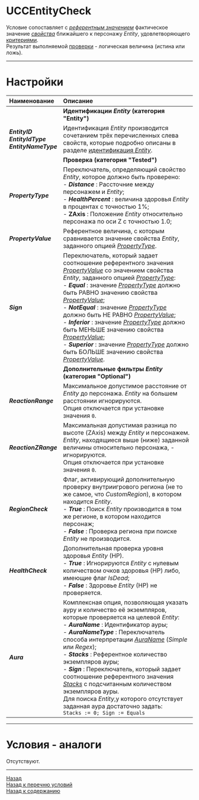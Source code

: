 # **UCCEntityCheck**

Условие сопоставляет с [*референтным значением*](!ref-PropertyValue  "Опция 'PropertyValue'") фактическое значение [*свойства*](#ref-PropertyType "Опция 'PropertyType'") ближайшего к персонажу *Entity*, удовлетворяющего [критериями](#ref-EntityIdentification).<br/>
Результат выполняемой [проверки](#ref-Tested "Заданной группой опций 'Tested'") - логическая величина (истина или ложь).

---

# **Настройки**

| **Наименование** | **Описание** 
|:-----------------|:-------------
|| <a name ="ref-EntityIdentification"></a>**Идентификации *Entity* (категория "Entity")**
|<a name ="ref-EntityID">***EntityID***</a><br/><a name ="ref-EntityIdType">***EntityIdType***</a><br/><a name ="ref-EntityNameType">***EntityNameType***</a><!--<br/><a name ="ref-EntityID">***EntitySetType***</a>--> | Идентификация *Entity* производится сочетанием <!--четырех-->трёх перечисленных слева свойств, которые подробно описаны в разделе [идентификация *Entity*](../../General/EntityIdentification-RU.md).
|| <a name ="ref-Tested"></a> **Проверка (категория "Tested")**
|<a name ="ref-PropertyType">***PropertyType***</a> | Переключатель, определяющий свойство *Entity*, которое должно быть проверено:<br/>- ***Distance*** : Рассточние между персонажем и *Entity*;<br/>- ***HealthPercent*** : величина здоровья *Entity* в процентах с точностью 1%;<br/>- **ZAxis** : Положение *Entity* относительно персонажа по оси Z с точностью 1.0;
|<a name ="ref-PropertyValue">***PropertyValue***</a> | Референтное величина, с которым сравнивается значение свойства *Entity*, заданного опцией [*PropertyType*](#ref-PropertyType).
|<a name ="ref-Sign">***Sign***</a> | Переключатель, который задает соотношение референтного значения [*PropertyValue*](!ref-PropertyValue) со значением свойства *Entity*, заданного опцией [*PropertyType*](#ref-PropertyType):<br/>- ***Equal*** : значение [*PropertyType*](#ref-PropertyType) должно быть РАВНО значению свойства [*PropertyValue*](!ref-PropertyValue);<br/>- ***NotEqual*** : значение [*PropertyType*](#ref-PropertyType) должно быть НЕ РАВНО [*PropertyValue*](!ref-PropertyValue);<br/>- ***Inferior*** : значение [*PropertyType*](#ref-PropertyType) должно быть МЕНЬШЕ значению свойства [*PropertyValue*](!ref-PropertyValue);<br/>- ***Superior*** : значение [*PropertyType*](#ref-PropertyType) должно быть БОЛЬШЕ значению свойства [*PropertyValue*](!ref-PropertyValue).
||**Дополнительные фильтры *Entity* (категория "Optional")**
|<a name ="ref-ReactionRange">***ReactionRange***</a> | Максимальное допустимое расстояние от *Entity* до персонажа. *Entity* на большем расстоянии игнорируются.<br/> Опция отключается при установке значения ``0``.
|<a name ="ref-ReactionZRange">***ReactionZRange***</a> | Максимальная допустимая разница по высоте (ZAxis) между *Entity* и персонажем. *Entity*, находящиеся выше (ниже) заданной величины относительно персонажа, - игнорируются. <br/> Опция отключается при установке значения ``0``. 
|<a name ="ref-RegionCheck">***RegionCheck***</a> | Флаг, активирующий дополнительную проверку внутриигрового региона (не то же самое, что *CustomRegion*), в котором находится *Entity*.<br/>- ***True*** : Поиск *Entity* производится в том же регионе, в котором находится персонаж;<br/>- ***False*** : Проверка региона при поиске *Entity* не производится.
|<a name ="ref-HealthCheck">***HealthCheck***</a> | Дополнительная проверка уровня здоровья *Entity* (HP).<br/>- ***True*** : Игнорируются *Entity* с нулевым количеством очков здоровья (HP) либо, имеющие флаг *IsDead*;<br/>- ***False*** : Здоровье *Entity* (HP) не проверяется.
|<a name ="ref-Aura">***Aura***</a> | Комплексная опция, позволяющая указать ауру и количество её экземпляров, которые проверяется на целевой *Entity*:<br/>- <a name ="ref-AuraName">***AuraName***</a> : Идентификатор ауры;<br/>- <a name ="ref-AuraNameType">***AuraNameType***</a> : Переключатель способа интерпретации [*AuraName*](#ref-AuraName) (*Simple* или *Regex*);<br/>- <a name ="ref-Stacks">***Stacks***</a> : Референтное количество экземпляров ауры;<br/>- <a name ="ref-Sign">***Sign***</a> : Переключатель, который задает соотношение референтного значения [*Stacks*](!ref-Stacks) с подсчитанным количеством экземпляров ауры.<br/>Для поиска *Entity*,у которого отсутствует заданная аура достаточно задать:<br/> ```Stacks := 0; Sign := Equals```

<!--|| **Ограничение области подсчета (категория "Location")**
|<a name ="ref-CustomRegions">***CustomRegions***</a> | Набор *CustomRegion*'ов, задающих область поиска *Entity*. Подробное описание приведено в разделе [CustomRegionSet](../../General/CustomRegionSet-RU.md).
|<a name ="ref-CustomRegionCheck">***CustomRegionCheck***</a>|Переключатель определяющий, в какой части игрового пространства необходимо производить подсчет *Entity*:<br/>- ***Equal*** : подсчет ведется внутри области, заданной [*CustomRegions*](#ref-CustomRegions);<br/>- ***NotEqual*** - подсчет ведется за пределами области, заданной [*CustomRegions*](#ref-CustomRegions).

---

# **Примеры**-->

---

# **Условия - аналоги**
Отсутствуют.

---

<a href="javascript:history.back()">Назад</a>  
[Назад к перечню условий](../EntityTools-UccExtensions-RU.md#Условия)  
[Назад к содержанию](../EntityTools-UccExtensions-RU.md#Команды)